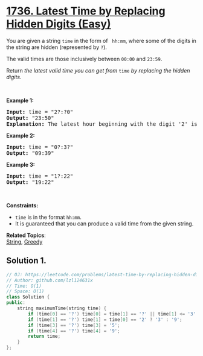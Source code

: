 # [1736. Latest Time by Replacing Hidden Digits (Easy)](https://leetcode.com/problems/latest-time-by-replacing-hidden-digits/submissions/)

<p>You are given a string <code>time</code> in the form of <code> hh:mm</code>, where some of the digits in the string are hidden (represented by <code>?</code>).</p>

<p>The valid times are those inclusively between <code>00:00</code> and <code>23:59</code>.</p>

<p>Return <em>the latest valid time you can get from</em> <code>time</code><em> by replacing the hidden</em> <em>digits</em>.</p>

<p>&nbsp;</p>
<p><strong>Example 1:</strong></p>

<pre><strong>Input:</strong> time = "2?:?0"
<strong>Output:</strong> "23:50"
<strong>Explanation:</strong> The latest hour beginning with the digit '2' is 23 and the latest minute ending with the digit '0' is 50.
</pre>

<p><strong>Example 2:</strong></p>

<pre><strong>Input:</strong> time = "0?:3?"
<strong>Output:</strong> "09:39"
</pre>

<p><strong>Example 3:</strong></p>

<pre><strong>Input:</strong> time = "1?:22"
<strong>Output:</strong> "19:22"
</pre>

<p>&nbsp;</p>
<p><strong>Constraints:</strong></p>

<ul>
	<li><code>time</code> is in the format <code>hh:mm</code>.</li>
	<li>It is guaranteed that you can produce a valid time from the given string.</li>
</ul>


**Related Topics**:  
[String](https://leetcode.com/tag/string/), [Greedy](https://leetcode.com/tag/greedy/)

## Solution 1.

```cpp
// OJ: https://leetcode.com/problems/latest-time-by-replacing-hidden-digits/
// Author: github.com/lzl124631x
// Time: O(1)
// Space: O(1)
class Solution {
public:
    string maximumTime(string time) {
        if (time[0] == '?') time[0] = time[1] == '?' || time[1] <= '3' ? '2' : '1';
        if (time[1] == '?') time[1] = time[0] == '2' ? '3' : '9';
        if (time[3] == '?') time[3] = '5';
        if (time[4] == '?') time[4] = '9';
        return time;
    }
};
```